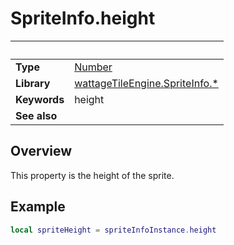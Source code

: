 # SpriteInfo.height

|                      | &nbsp; 
| -------------------- | ---------------------------------------------------------------
| __Type__             | [Number](https://docs.coronalabs.com/api/type/Number.html)
| __Library__          | [wattageTileEngine.SpriteInfo.*](type_spriteInfo.markdown)
| __Keywords__         | height
| __See also__         | 


## Overview

This property is the height of the sprite.


## Example
 
``````lua
local spriteHeight = spriteInfoInstance.height
``````
